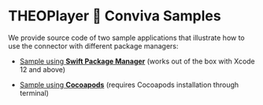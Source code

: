 # THEOPlayer 🤝 Conviva Samples

We provide source code of two sample applications that illustrate how to use the connector with different package managers:

- [Sample using **Swift Package Manager**](./SPM) (works out of the box with Xcode 12 and above)

- [Sample using **Cocoapods**](./Cocoapod) (requires Cocoapods installation through terminal)

